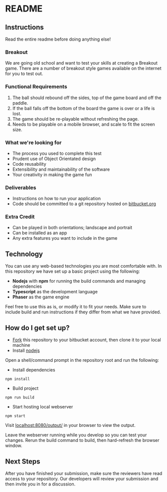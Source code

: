 # README #

## Instructions ##

Read the entire readme before doing anything else!

### Breakout ###
We are going old school and want to test your skills at creating a Breakout game.  There are a number of breakout style games available on the internet for you to test out.

### Functional Requirements ###
1. The ball should rebound off the sides, top of the game board and off the paddle. 
2. If the ball falls off the bottom of the board the game is over or a life is lost.
3. The game should be re-playable without refreshing the page.
4. Needs to be playable on a mobile browser, and scale to fit the screen size.

### What we're looking for ###
* The process you used to complete this test
* Prudent use of Object Orientated design
* Code reusability
* Extensibility and maintainability of the software
* Your creativity in making the game fun

### Deliverables ###
* Instructions on how to run your application
* Code should be committed to a git repository hosted on [bitbucket.org](https://bitbucket.org)

### Extra Credit ###
* Can be played in both orientations; landscape and portrait
* Can be installed as an app
* Any extra features you want to include in the game

## Technology ##
You can use any web-based technologies you are most comfortable with. In this repository we have set up a basic project using the following:

* **Nodejs** with **npm** for running the build commands and managing dependencies
* **Typescript** as the development language
* **Phaser** as the game engine

Feel free to use this as is, or modify it to fit your needs. Make sure to include build and run instructions if they differ from what we have provided.

## How do I get set up? ##

* [Fork](../../fork) this repository to your bitbucket account, then clone it to your local machine
* Install [nodejs](https://nodejs.org/en/download/)

Open a shell/command prompt in the repository root and run the following:

* Install dependencies
```
npm install
```
* Build project
```
npm run build
```
* Start hosting local webserver
```
npm start
```

Visit [localhost:8080/output/](http://localhost:8080/output/) in your browser to view the output.

Leave the webserver running while you develop so you can test your changes. Rerun the build command to build, then hard-refresh the browser window.

## Next Steps ##
After you have finished your submission, make sure the reviewers have read access to your repository. Our developers will review your submission and then invite you in for a discussion.
